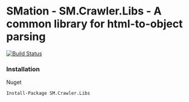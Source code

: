 # SMation - SM.Crawler.Libs - A common library for html-to-object parsing
[![Build Status](https://travis-ci.com/longthan01/SM.Crawler.Libs.svg?branch=master)](https://travis-ci.com/github/longthan01/SM.Crawler.Libs)


### Installation

Nuget

```sh
Install-Package SM.Crawler.Libs
```
